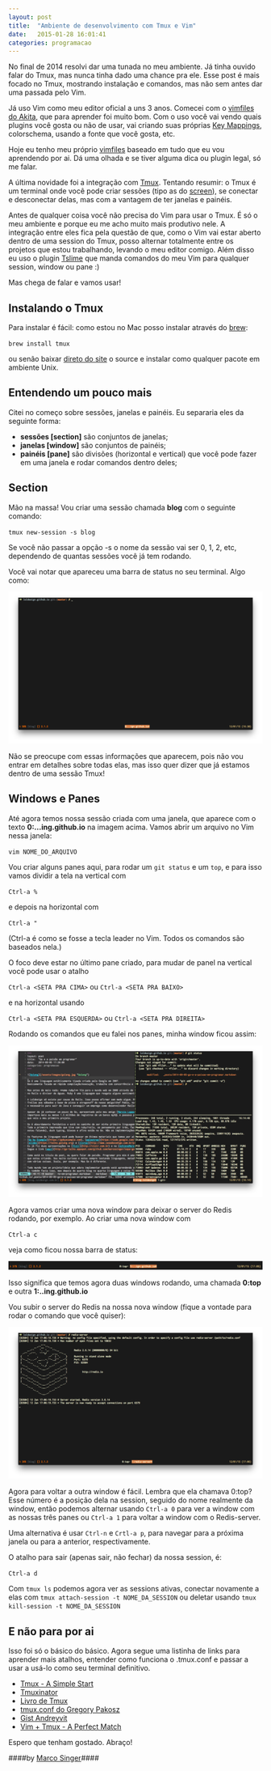 ```yaml
---
layout: post
title:  "Ambiente de desenvolvimento com Tmux e Vim"
date:   2015-01-28 16:01:41
categories: programacao
---
```


No final de 2014 resolvi dar uma tunada no meu ambiente. Já tinha ouvido falar do Tmux, mas nunca tinha dado uma chance pra ele.
Esse post é mais focado no Tmux, mostrando instalação e comandos, mas não sem antes dar uma passada pelo Vim.

Já uso Vim como meu editor oficial a uns 3 anos. Comecei com o [vimfiles do Akita](https://github.com/akitaonrails/vimfiles), que
para aprender foi muito bom. Com o uso você vai vendo quais plugins você gosta ou não de usar, vai criando
suas próprias [Key Mappings](http://vimdoc.sourceforge.net/htmldoc/map.html), colorschema, usando a fonte que você gosta, etc.

Hoje eu tenho meu próprio [vimfiles](https://github.com/marcosinger/vimfiles) baseado em tudo que eu vou aprendendo por ai. Dá uma olhada e se tiver alguma dica ou plugin legal, só me falar.

A última novidade foi a integração com [Tmux](http://tmux.sourceforge.net).
Tentando resumir: o Tmux é um terminal onde você pode criar sessões (tipo as do [screen](http://en.wikipedia.org/wiki/GNU_Screen)), se conectar e desconectar delas,
mas com a vantagem de ter janelas e painéis.

Antes de qualquer coisa você não precisa do Vim para usar o Tmux. É só o meu ambiente e porque eu me acho muito mais produtivo nele.
A integração entre eles fica pela questão de que, como o Vim vai estar aberto dentro de uma session do Tmux, posso alternar totalmente entre os projetos que estou trabalhando,
levando o meu editor comigo. Além disso eu uso o plugin [Tslime](https://github.com/jgdavey/tslime.vim) que manda comandos do meu Vim para qualquer session, window ou pane :)

Mas chega de falar e vamos usar!

## Instalando o Tmux ##

Para instalar é fácil: como estou no Mac posso instalar através do [brew](http://brew.sh):

`brew install tmux`

ou senão baixar [direto do site](http://downloads.sourceforge.net/tmux/tmux-1.9a.tar.gz) o source e instalar como qualquer pacote em ambiente Unix.

## Entendendo um pouco mais ##

Citei no começo sobre sessões, janelas e painéis. Eu separaria eles da seguinte forma:

* __sessões [section]__ são conjuntos de janelas;
* __janelas [window]__ são conjuntos de painéis;
* __painéis [pane]__ são divisões (horizontal e vertical) que você pode fazer em uma janela e rodar comandos dentro deles;

## Section ##

Mão na massa! Vou criar uma sessão chamada **blog** com o seguinte comando:

`tmux new-session -s blog`

Se você não passar a opção -s o nome da sessão vai ser 0, 1, 2, etc, dependendo de quantas sessões você já tem rodando.

Você vai notar que apareceu uma barra de status no seu terminal. Algo como:

![Tmux](/assets/images/tmux/tmux_statusbar.png "Session do Tmux")

Não se preocupe com essas informações que aparecem, pois não vou entrar em detalhes sobre todas elas, mas isso quer dizer que já estamos dentro de uma sessão Tmux!

## Windows e Panes ##

Até agora temos nossa sessão criada com uma janela, que aparece com o texto **0:...ing.github.io** na imagem acima.
Vamos abrir um arquivo no Vim nessa janela:

`vim NOME_DO_ARQUIVO`

Vou criar alguns panes aqui, para rodar um `git status` e um `top`, e para isso vamos dividir a tela na vertical com

`Ctrl-a %`

e depois na horizontal com

`Ctrl-a "`

(Ctrl-a é como se fosse a tecla leader no Vim. Todos os comandos são baseados nela.)

O foco deve estar no último pane criado, para mudar de panel na vertical você pode usar o atalho

`Ctrl-a <SETA PRA CIMA>` ou `Ctrl-a <SETA PRA BAIXO>`

e na horizontal usando

`Ctrl-a <SETA PRA ESQUERDA>` ou `Ctrl-a <SETA PRA DIREITA>`

Rodando os comandos que eu falei nos panes, minha window ficou assim:

![Tmux](/assets/images/tmux/tmux_blog.png "Tmux")

Agora vamos criar uma nova window para deixar o server do Redis rodando, por exemplo. Ao criar uma nova window com

` Ctrl-a c `

veja como ficou nossa barra de status:

![Tmux](/assets/images/tmux/tmux_statusbar_window.png "Tmux")

Isso significa que temos agora duas windows rodando, uma chamada **0:top** e outra **1:..ing.github.io**

Vou subir o server do Redis na nossa nova window (fique a vontade para rodar o comando que você quiser):

![Tmux](/assets/images/tmux/tmux_redis.png "Tmux")

Agora para voltar a outra window é fácil. Lembra que ela chamava 0:top? Esse número é a posição dela na session, seguido do nome realmente da window, então podemos
alternar usando `Ctrl-a 0` para ver a window com as nossas três panes ou `Ctrl-a 1` para voltar a window com o Redis-server.

Uma alternativa é usar `Ctrl-n` e `Crtl-a p`, para navegar para a próxima janela ou para a anterior, respectivamente.

O atalho para sair (apenas sair, não fechar) da nossa session, é:

` Ctrl-a d `

Com `tmux ls` podemos agora ver as sessions ativas, conectar novamente a elas com `tmux attach-session -t NOME_DA_SESSION` ou deletar usando `tmux kill-session -t NOME_DA_SESSION`

## E não para por ai ##

Isso foi só o básico do básico.
Agora segue uma listinha de links para aprender mais atalhos, entender como funciona o .tmux.conf e passar a usar a usá-lo como seu terminal definitivo.

* [Tmux - A Simple Start](http://www.sitepoint.com/tmux-a-simple-start/)
* [Tmuxinator](https://github.com/tmuxinator/tmuxinator)
* [Livro de Tmux](https://pragprog.com/book/bhtmux/tmux)
* [tmux.conf do Gregory Pakosz](https://github.com/gpakosz/.tmux)
* [Gist Andreyvit](https://gist.github.com/andreyvit/2921703)
* [Vim + Tmux - A Perfect Match](https://teamgaslight.com/blog/vim-plus-tmux-a-perfect-match)

Espero que tenham gostado. Abraço!

####by [Marco Singer](http://twitter.com/mahsinger)####
